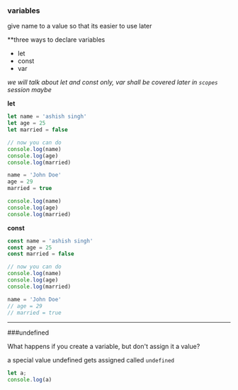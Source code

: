 ### variables

give name to a value so that its easier to use later

**three ways to declare variables

- let
- const
- var

*we will talk about let and const only, var shall be covered later in `scopes` session maybe*

**let**
```javascript
let name = 'ashish singh'
let age = 25
let married = false

// now you can do 
console.log(name)
console.log(age)
console.log(married)

name = 'John Doe'
age = 29
married = true

console.log(name)
console.log(age)
console.log(married)
```

**const**
```javascript
const name = 'ashish singh'
const age = 25
const married = false

// now you can do 
console.log(name)
console.log(age)
console.log(married)

name = 'John Doe'
// age = 29
// married = true
```

---

###undefined

What happens if you create a variable, but don't assign it a value?

a special value undefined gets assigned called `undefined`

```javascript
let a;
console.log(a)
```
